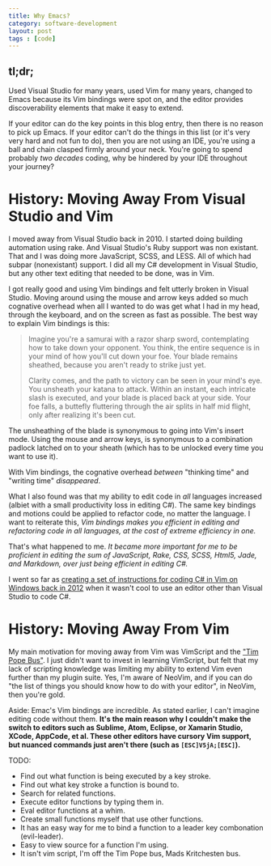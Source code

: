 ```yaml
---
title: Why Emacs?
category: software-development
layout: post
tags : [code]
---
```


## tl;dr; ##

Used Visual Studio for many years, used Vim for many years, changed to
Emacs because its Vim bindings were spot on, and the editor provides
discoverability elements that make it easy to extend.

If your editor can do the key points in this blog entry, then there is
no reason to pick up Emacs. If your editor can't do the things in this
list (or it's very very hard and not fun to do), then you are not
using an IDE, you're using a ball and chain clasped firmly around your
neck. You're going to spend probably _two decades_ coding, why
be hindered by your IDE throughout your journey?

# History: Moving Away From Visual Studio and Vim #

I moved away from Visual Studio back in 2010. I started doing building
automation using rake. And Visual Studio's Ruby support was non
existant. That and I was doing more JavaScript, SCSS, and LESS. All of
which had subpar (nonexistant) support. I did all my C# development in
Visual Studio, but any other text editing that needed to be done, was
in Vim.

I got really good and using Vim bindings and felt utterly broken in
Visual Studio. Moving around using the mouse and arrow keys added so
much cognative overhead when all I wanted to do was get what I had in
my head, through the keyboard, and on the screen as fast as
possible. The best way to explain Vim bindings is this:

>Imagine you're a samurai with a razor sharp sword, contemplating how
>to take down your opponent. You think, the entire sequence is in your
>mind of how you'll cut down your foe. Your blade remains sheathed,
>because you aren't ready to strike just yet.
>
>Clarity comes, and the path to victory can be seen in your mind's
>eye. You unsheath your katana to attack. Within an instant, each
>intricate slash is executed, and your blade is placed back at your
>side. Your foe falls, a buttefly fluttering through the air splits in half mid
>flight, only after realizing it's been cut.

The unsheathing of the blade is synonymous to going into Vim's insert
mode. Using the mouse and arrow keys, is synonymous to a combination
padlock latched on to your sheath (which has to be unlocked every time
you want to use it).

With Vim bindings, the cognative overhead _between_ "thinking time"
and "writing time" _disappeared_.

What I also found was that my ability to edit code in _all_ languages
increased (albiet with a small productivity loss in editing C#). The
same key bindings and motions could be applied to refactor code, no
matter the language. I want to reiterate this, *Vim bindings makes you
efficient in editing and refactoring code in _all_ languages, at the
cost of extreme efficiency in one.*

That's what happened to me. *It became more important for me to be
proficient in editing the sum of JavaScript, Rake, CSS, SCSS, Html5,
Jade, and Markdown, over just being efficient in editing C#.*

I went so far as [creating a set of instructions for coding C# in Vim
on Windows back in 2012](https://github.com/amirrajan/katanspec/) when
it wasn't cool to use an editor other than Visual Studio to code C#.

# History: Moving Away From Vim #

My main motivation for moving away from Vim was VimScript and the ["Tim
Pope Bus"](http://www.vim.org/account/profile.php?user_id=9012). I
just didn't want to invest in learning VimScript, but felt that my
lack of scripting knowledge was limiting my ability to extend Vim even
further than my plugin suite. Yes, I'm aware of NeoVim, and if you can
do "the list of things you should know how to do with your editor", in
NeoVim, then you're gold.

Aside: Emac's Vim bindings are incredible. As stated earlier, I can't
imagine editing code without them. **It's the main reason why I
couldn't make the switch to editors such as Sublime, Atom, Eclipse, or
Xamarin Studio, XCode, AppCode, et al. These other editors have
cursory Vim support, but nuanced commands just aren't there (such as
`[ESC]V5jA;[ESC]`).**

TODO:

- Find out what function is being executed by a key stroke.
- Find out what key stroke a function is bound to.
- Search for related functions.
- Execute editor functions by typing them in.
- Eval editor functions at a whim.
- Create small functions myself that use other functions.
- It has an easy way for me to bind a function to a leader key combonation (evil-leader).
- Easy to view source for a function I'm using.
- It isn't vim script, I'm off the Tim Pope bus, Mads Kritchesten bus.

